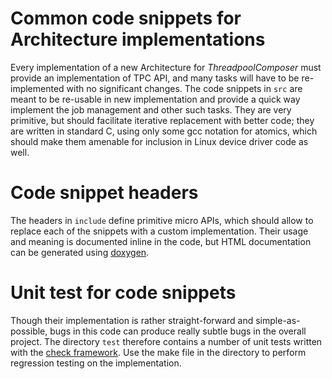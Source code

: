 # Common code snippets for Architecture implementations
Every implementation of a new Architecture for *ThreadpoolComposer* must provide
an implementation of TPC API, and many tasks will have to be re-implemented with
no significant changes. The code snippets in `src` are meant to be re-usable
in new implementation and provide a quick way implement the job management and
other such tasks. They are very primitive, but should facilitate iterative
replacement with better code; they are written in standard C, using only some
gcc notation for atomics, which should make them amenable for inclusion in 
Linux device driver code as well.

# Code snippet headers
The headers in `include` define primitive micro APIs, which should allow to 
replace each of the snippets with a custom implementation. Their usage and
meaning is documented inline in the code, but HTML documentation can be
generated using [doxygen](http://www.doxygen.org).

# Unit test for code snippets
Though their implementation is rather straight-forward and simple-as-possible,
bugs in this code can produce really subtle bugs in the overall project. The
directory `test` therefore contains a number of unit tests written with the
[check framework](http://check.sourceforge.net). Use the make file in the
directory to perform regression testing on the implementation.

